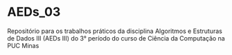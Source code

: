# AEDs_03
Repositório para os trabalhos práticos da disciplina Algoritmos e Estruturas de Dados III (AEDs III) do 3° período do curso de Ciência da Computação na PUC Minas
